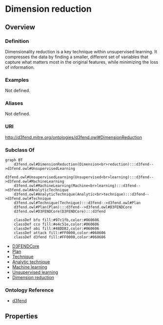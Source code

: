 # Dimension reduction

## Overview

### Definition
Dimensionality reduction is a key technique within unsupervised learning. It compresses the data by finding a smaller, different set of variables that capture what matters most in the original features, while minimizing the loss of information.

### Examples
Not defined.

### Aliases
Not defined.

### URI
http://d3fend.mitre.org/ontologies/d3fend.owl#DimensionReduction

### Subclass Of
```mermaid
graph BT
    d3fend.owl#DimensionReduction(Dimension<br>reduction):::d3fend-->d3fend.owl#UnsupervisedLearning
    d3fend.owl#UnsupervisedLearning(Unsupervised<br>learning):::d3fend-->d3fend.owl#MachineLearning
    d3fend.owl#MachineLearning(Machine<br>learning):::d3fend-->d3fend.owl#AnalyticTechnique
    d3fend.owl#AnalyticTechnique(Analytic<br>technique):::d3fend-->d3fend.owl#Technique
    d3fend.owl#Technique(Technique):::d3fend-->d3fend.owl#Plan
    d3fend.owl#Plan(Plan):::d3fend-->d3fend.owl#D3FENDCore
    d3fend.owl#D3FENDCore(D3FENDCore):::d3fend
    
    classDef bfo fill:#97c1fb,color:#060606
    classDef cco fill:#e4c51e,color:#060606
    classDef abi fill:#48DD82,color:#060606
    classDef attack fill:#FF0000,color:#060606
    classDef d3fend fill:#FF0000,color:#060606
```

- [D3FENDCore](/docs/ontology/reference/model/D3FENDCore/D3FENDCore.md)
- [Plan](/docs/ontology/reference/model/D3FENDCore/Plan/Plan.md)
- [Technique](/docs/ontology/reference/model/D3FENDCore/Plan/Technique/Technique.md)
- [Analytic technique](/docs/ontology/reference/model/D3FENDCore/Plan/Technique/Analytic%20technique/Analytic%20technique.md)
- [Machine learning](/docs/ontology/reference/model/D3FENDCore/Plan/Technique/Analytic%20technique/Machine%20learning/Machine%20learning.md)
- [Unsupervised learning](/docs/ontology/reference/model/D3FENDCore/Plan/Technique/Analytic%20technique/Machine%20learning/Unsupervised%20learning/Unsupervised%20learning.md)
- [Dimension reduction](/docs/ontology/reference/model/D3FENDCore/Plan/Technique/Analytic%20technique/Machine%20learning/Unsupervised%20learning/Dimension%20reduction/Dimension%20reduction.md)


### Ontology Reference
- [d3fend](http://d3fend.mitre.org/ontologies/d3fend.owl#)

## Properties
